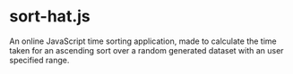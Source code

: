 # sort-hat.js
An online JavaScript time sorting application, made to calculate the time taken for an ascending sort over a random generated dataset with an user specified range.
